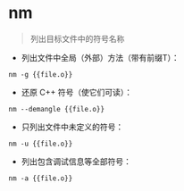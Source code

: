 # nm

> 列出目标文件中的符号名称

- 列出文件中全局（外部）方法（带有前缀T）：

`nm -g {{file.o}}`

- 还原 C++ 符号（使它们可读）：

`nm --demangle {{file.o}}`

- 只列出文件中未定义的符号：

`nm -u {{file.o}}`

- 列出包含调试信息等全部符号：

`nm -a {{file.o}}`

[#]: contributors: ([王興與]，[飞龙])
